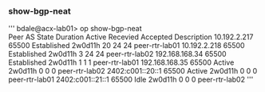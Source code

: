 ### show-bgp-neat

'''
bdale@acx-lab01> op show-bgp-neat    
Peer                AS             State       Duration  Active    Recevied  Accepted  Description
10.192.2.217        65500          Established 2w0d11h   20        24        24        peer-rtr-lab01
10.192.2.218        65500          Established 2w0d11h   3         24        24        peer-rtr-lab02
192.168.168.34      65500          Established 2w0d11h   1         1         1         peer-rtr-lab01
192.168.168.35      65500          Active      2w0d11h   0         0         0         peer-rtr-lab02
2402:c001::20::1    65500          Active      2w0d11h   0         0         0         peer-rtr-lab01
2402:c001::21::1    65500          Idle        2w0d11h   0         0         0         peer-rtr-lab02
'''